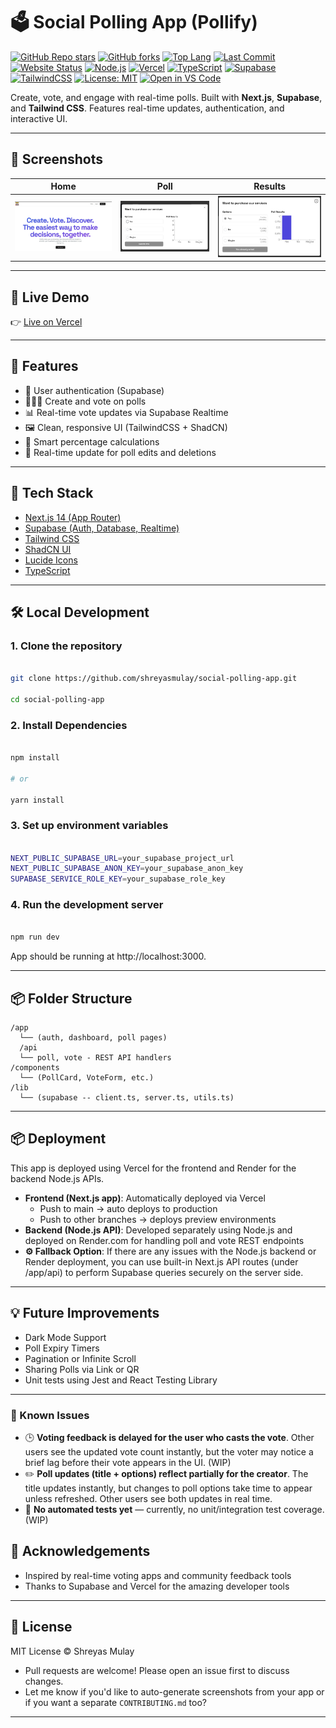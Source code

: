 # 🗳️ Social Polling App (Pollify)

[![GitHub Repo stars](https://img.shields.io/github/stars/shreyasmulay23/social-polling-app?style=flat-square)](https://github.com/shreyasmulay23/social-polling-app/stargazers)
[![GitHub forks](https://img.shields.io/github/forks/shreyasmulay23/social-polling-app?style=flat-square)](https://github.com/shreyasmulay23/social-polling-app/network)
[![Top Lang](https://img.shields.io/github/languages/top/shreyasmulay23/social-polling-app?style=flat-square)](https://github.com/shreyasmulay23/social-polling-app)
[![Last Commit](https://img.shields.io/github/last-commit/shreyasmulay23/social-polling-app?style=flat-square)](https://github.com/shreyasmulay23/social-polling-app/commits/main)
[![Website Status](https://img.shields.io/website?url=http%3A//social-polling-app-seven.vercel.app)](https://img.shields.io/website?url=http%3A//social-polling-app-seven.vercel.app/)
[![Node.js](https://img.shields.io/badge/Node.js-Backend-green?logo=node.js&style=flat-square)](https://nodejs.org/)
[![Vercel](https://img.shields.io/badge/Deployed%20on-Vercel-black?logo=vercel&style=flat-square)](https://vercel.com/)
[![TypeScript](https://img.shields.io/badge/Built%20With-TypeScript-blue?logo=typescript&style=flat-square)](https://www.typescriptlang.org/)
[![Supabase](https://img.shields.io/badge/Supabase-Realtime%20DB-3ECF8E?logo=supabase&style=flat-square)](https://supabase.com/)
[![TailwindCSS](https://img.shields.io/badge/Styled%20With-TailwindCSS-38B2AC?logo=tailwind-css&style=flat-square)](https://tailwindcss.com/)
[![License: MIT](https://img.shields.io/badge/License-MIT-yellow.svg?style=flat-square)](https://opensource.org/licenses/MIT)
[![Open in VS Code](https://img.shields.io/badge/Open%20in-VSCode-007ACC?logo=visualstudiocode&style=flat-square)](https://github.dev/shreyasmulay23/social-polling-app)


Create, vote, and engage with real-time polls. Built with **Next.js**, **Supabase**, and **Tailwind CSS**. Features
real-time updates, authentication, and interactive UI.

---

## 📸 Screenshots

| Home                                     | Poll                                         | Results                                      |
|------------------------------------------|----------------------------------------------|----------------------------------------------|
| ![home.jpg](public/screenshots/home.jpg) | ![poll_1.jpg](public/screenshots/poll_1.jpg) | ![poll_3.jpg](public/screenshots/poll_3.jpg) |

---

## 🔗 Live Demo

👉 [Live on Vercel](https://social-polling-app-seven.vercel.app)

---

## 🚀 Features

- 🔐 User authentication (Supabase)
- 🧑‍🤝‍🧑 Create and vote on polls
- 📊 Real-time vote updates via Supabase Realtime
- 🖼️ Clean, responsive UI (TailwindCSS + ShadCN)
- 🧠 Smart percentage calculations
- 🔄 Real-time update for poll edits and deletions

---

## 🧰 Tech Stack

- [Next.js 14 (App Router)](https://nextjs.org)
- [Supabase (Auth, Database, Realtime)](https://supabase.com)
- [Tailwind CSS](https://tailwindcss.com)
- [ShadCN UI](https://ui.shadcn.dev/)
- [Lucide Icons](https://lucide.dev/)
- [TypeScript](https://www.typescriptlang.org)

---

## 🛠️ Local Development

### 1. Clone the repository

```bash

git clone https://github.com/shreyasmulay/social-polling-app.git

cd social-polling-app
```

### 2. Install Dependencies

```bash

npm install

# or

yarn install
```

### 3. Set up environment variables

```bash

NEXT_PUBLIC_SUPABASE_URL=your_supabase_project_url
NEXT_PUBLIC_SUPABASE_ANON_KEY=your_supabase_anon_key
SUPABASE_SERVICE_ROLE_KEY=your_supabase_role_key
```

### 4. Run the development server

```bash

npm run dev
```

App should be running at http://localhost:3000.

---
## 📦 Folder Structure

```
/app
  └── (auth, dashboard, poll pages)
  /api
  └── poll, vote - REST API handlers
/components
  └── (PollCard, VoteForm, etc.)
/lib
  └── (supabase -- client.ts, server.ts, utils.ts)

```
---
## 📦 Deployment

This app is deployed using Vercel for the frontend and Render for the backend Node.js APIs.

- **Frontend (Next.js app)**: Automatically deployed via Vercel
    - Push to main → auto deploys to production
    - Push to other branches → deploys preview environments
- **Backend (Node.js API)**: Developed separately using Node.js and deployed on Render.com for handling poll and vote
  REST endpoints
- **⚙️ Fallback Option**: If there are any issues with the Node.js backend or Render deployment, you can use built-in
  Next.js API routes (under /app/api) to perform Supabase queries securely on the server side.

---

## 💡 Future Improvements

- Dark Mode Support
- Poll Expiry Timers
- Pagination or Infinite Scroll
- Sharing Polls via Link or QR
- Unit tests using Jest and React Testing Library
---
### 🐞 Known Issues

- 🕒 **Voting feedback is delayed for the user who casts the vote**. Other users see the updated vote count instantly,
  but the voter may notice a brief lag before their vote appears in the UI. (WIP)
- ✏️ **Poll updates (title + options) reflect partially for the creator**. The title updates instantly, but changes to
  poll options take time to appear unless refreshed. Other users see both updates in real time.
- 🧪 **No automated tests yet** — currently, no unit/integration test coverage. (WIP)

## 🙌 Acknowledgements

- Inspired by real-time voting apps and community feedback tools
- Thanks to Supabase and Vercel for the amazing developer tools
---
## 📄 License

MIT License © Shreyas Mulay

- Pull requests are welcome! Please open an issue first to discuss changes.
- Let me know if you'd like to auto-generate screenshots from your app or if you want a separate `CONTRIBUTING.md` too?
---